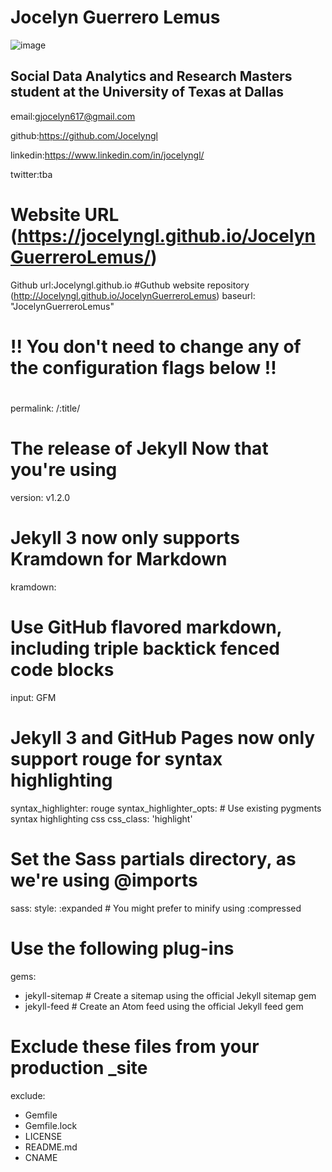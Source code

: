 


# Jocelyn Guerrero Lemus 

![image](https://jocelyngl.github.io/JocelynGuerreroLemus/Screen%20Shot%202021-10-12%20at%206.45.28%20PM.png)

## Social Data Analytics and Research Masters student at the University of Texas at Dallas

  email:gjocelyn617@gmail.com
 
  github:https://github.com/Jocelyngl
  
  linkedin:https://www.linkedin.com/in/jocelyngl/
  
  twitter:tba
  

# Website URL (https://jocelyngl.github.io/JocelynGuerreroLemus/)

Github url:Jocelyngl.github.io
#Guthub website repository (http://Jocelyngl.github.io/JocelynGuerreroLemus)
baseurl: "JocelynGuerreroLemus"

#
# !! You don't need to change any of the configuration flags below !!
#

permalink: /:title/

# The release of Jekyll Now that you're using
version: v1.2.0

# Jekyll 3 now only supports Kramdown for Markdown
kramdown:
  # Use GitHub flavored markdown, including triple backtick fenced code blocks
  input: GFM
  # Jekyll 3 and GitHub Pages now only support rouge for syntax highlighting
  syntax_highlighter: rouge
  syntax_highlighter_opts:
    # Use existing pygments syntax highlighting css
    css_class: 'highlight'

# Set the Sass partials directory, as we're using @imports
sass:
  style: :expanded # You might prefer to minify using :compressed

# Use the following plug-ins
gems:
  - jekyll-sitemap # Create a sitemap using the official Jekyll sitemap gem
  - jekyll-feed # Create an Atom feed using the official Jekyll feed gem

# Exclude these files from your production _site
exclude:
  - Gemfile
  - Gemfile.lock
  - LICENSE
  - README.md
  - CNAME
